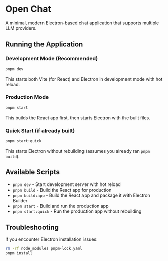 # Open Chat

A minimal, modern Electron-based chat application that supports multiple LLM providers.

## Running the Application

### Development Mode (Recommended)
```bash
pnpm dev
```
This starts both Vite (for React) and Electron in development mode with hot reload.

### Production Mode
```bash
pnpm start
```
This builds the React app first, then starts Electron with the built files.

### Quick Start (if already built)
```bash
pnpm start:quick
```
This starts Electron without rebuilding (assumes you already ran `pnpm build`).

## Available Scripts

- `pnpm dev` - Start development server with hot reload
- `pnpm build` - Build the React app for production
- `pnpm build:app` - Build the React app and package it with Electron Builder
- `pnpm start` - Build and run the production app
- `pnpm start:quick` - Run the production app without rebuilding

## Troubleshooting

If you encounter Electron installation issues:
```bash
rm -rf node_modules pnpm-lock.yaml
pnpm install
```